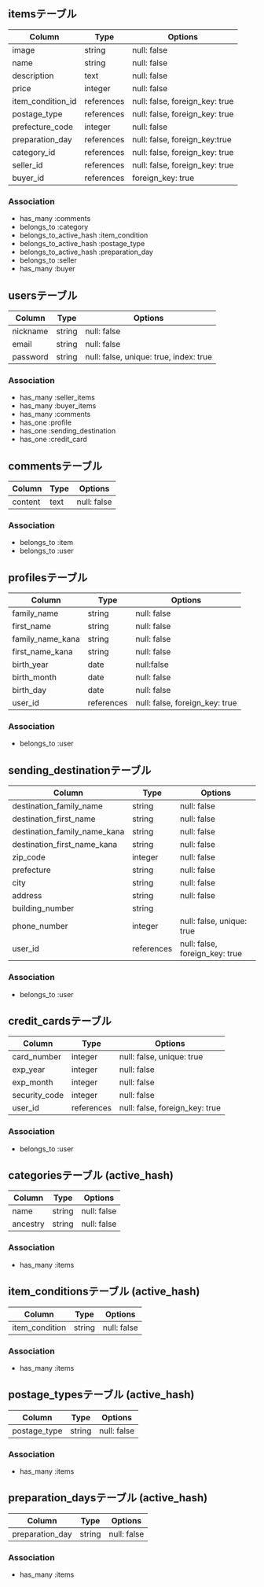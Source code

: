 ## itemsテーブル
| Column            | Type       | Options                        |
| ----------------- | ---------- | ------------------------------ |
| image             | string     | null: false                    |
| name              | string     | null: false                    |
| description       | text       | null: false                    |
| price             | integer    | null: false                    |
| item_condition_id | references | null: false, foreign_key: true |
| postage_type      | references | null: false, foreign_key: true |
| prefecture_code   | integer    | null: false                    |
| preparation_day   | references | null: false, foreign_key:true  |
| category_id       | references | null: false, foreign_key: true |
| seller_id         | references | null: false, foreign_key: true |
| buyer_id          | references | foreign_key: true              |
### Association
- has_many :comments
- belongs_to :category
- belongs_to_active_hash :item_condition
- belongs_to_active_hash :postage_type
- belongs_to_active_hash :preparation_day
- belongs_to :seller
- has_many :buyer



## usersテーブル
| Column                | Type   | Options     |
| --------------------- | ------ | ----------- |
| nickname              | string | null: false |
| email                 | string | null: false |
| password              | string | null: false, unique: true, index: true |
### Association
- has_many :seller_items
- has_many :buyer_items
- has_many :comments
- has_one :profile
- has_one :sending_destination
- has_one :credit_card



## commentsテーブル
| Column  | Type | Options     |
| ------- | ---- | ----------- |
| content | text | null: false |
### Association
- belongs_to :item
- belongs_to :user


## profilesテーブル
| Column           | Type       | Options     |
| ---------------- | ---------- | ----------- |
| family_name      | string     | null: false |
| first_name       | string     | null: false |
| family_name_kana | string     | null: false |
| first_name_kana  | string     | null: false |
| birth_year       | date       | null:false  |
| birth_month      | date       | null: false |
| birth_day        | date       | null: false |
| user_id          | references | null: false, foreign_key: true            |
### Association
- belongs_to :user



## sending_destinationテーブル
| Column                       | Type       | Options                        |
| ---------------------------- | ---------- | ------------------------------ |
| destination_family_name      | string     | null: false                    |
| destination_first_name       | string     | null: false                    |
| destination_family_name_kana | string     | null: false                    |
| destination_first_name_kana  | string     | null: false                    |
| zip_code                     | integer    | null: false                    |
| prefecture                   | string     | null: false                    |
| city                         | string     | null: false                    |
| address                      | string     | null: false                    |
| building_number              | string     |                                |
| phone_number                 | integer    | null: false, unique: true      |
| user_id                      | references | null: false, foreign_key: true |
### Association
- belongs_to :user



## credit_cardsテーブル
| Column        | Type       | Options                        |
| ------------- | ---------- | ------------------------------ |
| card_number   | integer    | null: false, unique: true      |
| exp_year      | integer    | null: false                    |
| exp_month     | integer    | null: false                    |
| security_code | integer    | null: false                    |
| user_id       | references | null: false, foreign_key: true |
### Association
- belongs_to :user



## categoriesテーブル (active_hash)
| Column   | Type   | Options     |
| -------- | ------ | ----------- |
| name     | string | null: false |
| ancestry | string | null: false |
### Association
- has_many :items



## item_conditionsテーブル (active_hash)
| Column         | Type   | Options     |
| -------------- | ------ | ----------- |
| item_condition | string | null: false |
### Association
- has_many :items



## postage_typesテーブル (active_hash)
| Column       | Type   | Options     |
| ------------ | ------ | ----------- |
| postage_type | string | null: false |
### Association
- has_many :items



## preparation_daysテーブル (active_hash)
| Column          | Type   | Options     |
| --------------- | ------ | ----------- |
| preparation_day | string | null: false |
### Association
- has_many :items
